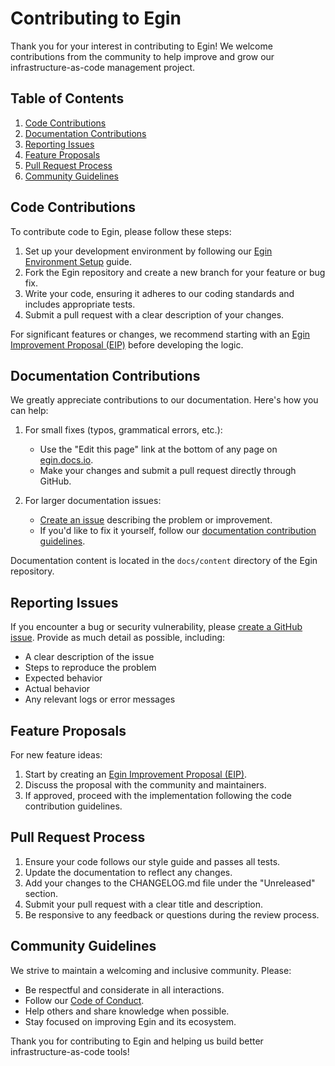 # Contributing to Egin

Thank you for your interest in contributing to Egin!
We welcome contributions from the community to help improve and grow our infrastructure-as-code management project.

## Table of Contents

1. [Code Contributions](#code-contributions)
2. [Documentation Contributions](#documentation-contributions)
3. [Reporting Issues](#reporting-issues)
4. [Feature Proposals](#feature-proposals)
5. [Pull Request Process](#pull-request-process)
6. [Community Guidelines](#community-guidelines)

## Code Contributions

To contribute code to Egin, please follow these steps:

1. Set up your development environment by following our [Egin Environment Setup](https://github.com/hexbee-net/egin/blob/main/docs/content/guides/developer/getting-started/sui-environment.mdx) guide.
2. Fork the Egin repository and create a new branch for your feature or bug fix.
3. Write your code, ensuring it adheres to our coding standards and includes appropriate tests.
4. Submit a pull request with a clear description of your changes.

For significant features or changes, we recommend starting with an [Egin Improvement Proposal (EIP)](https://github.com/hexbee-net/eips/tree/main) before developing the logic.

## Documentation Contributions

We greatly appreciate contributions to our documentation. Here's how you can help:

1. For small fixes (typos, grammatical errors, etc.):
    - Use the "Edit this page" link at the bottom of any page on [egin.docs.io](https://egin.docs.io).
    - Make your changes and submit a pull request directly through GitHub.

2. For larger documentation issues:
    - [Create an issue](https://github.com/hexbee-net/egin/issues/new/choose) describing the problem or improvement.
    - If you'd like to fix it yourself, follow our [documentation contribution guidelines](./docs/content/references/contribute/contribution-process.mdx).

Documentation content is located in the `docs/content` directory of the Egin repository.

## Reporting Issues

If you encounter a bug or security vulnerability, please [create a GitHub issue](https://github.com/hexbee-net/egin/issues/new/choose). Provide as much detail as possible, including:

- A clear description of the issue
- Steps to reproduce the problem
- Expected behavior
- Actual behavior
- Any relevant logs or error messages

## Feature Proposals

For new feature ideas:

1. Start by creating an [Egin Improvement Proposal (EIP)](https://github.com/hexbee-net/eips/tree/main).
2. Discuss the proposal with the community and maintainers.
3. If approved, proceed with the implementation following the code contribution guidelines.

## Pull Request Process

1. Ensure your code follows our style guide and passes all tests.
2. Update the documentation to reflect any changes.
3. Add your changes to the CHANGELOG.md file under the "Unreleased" section.
4. Submit your pull request with a clear title and description.
5. Be responsive to any feedback or questions during the review process.

## Community Guidelines

We strive to maintain a welcoming and inclusive community. Please:

- Be respectful and considerate in all interactions.
- Follow our [Code of Conduct](CODE_OF_CONDUCT.md).
- Help others and share knowledge when possible.
- Stay focused on improving Egin and its ecosystem.

Thank you for contributing to Egin and helping us build better infrastructure-as-code tools!
